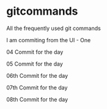 # gitcommands
All the frequently used git commands

I am commiting from the UI - One

04 Commit for the day

05 Commit for the day

06th Commit for the day

07th Commit for the day

08th Commit for the day
